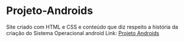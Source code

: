 # Projeto-Androids
Site criado com HTML e CSS e conteúdo que diz respeito a história da criação do Sistema Operacional android
Link: <a href="https://frigo1232.github.io/Projeto-Androids/">Projeto Androids</a>
